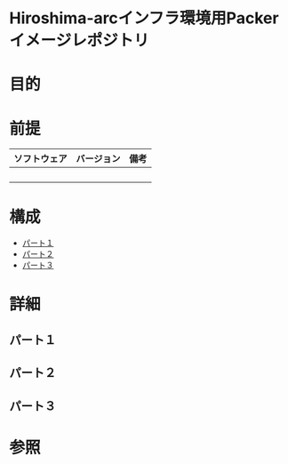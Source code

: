 Hiroshima-arcインフラ環境用Packerイメージレポジトリ
===
# 目的
# 前提
| ソフトウェア     | バージョン    | 備考         |
|:---------------|:-------------|:------------|
|           　　　|        |             |

# 構成
+ [パート１](#1)
+ [パート２](#2)
+ [パート３](#3)

# 詳細
## <a name="1">パート１</a>
## <a name="2">パート２</a>
## <a name="3">パート３</a>

# 参照
